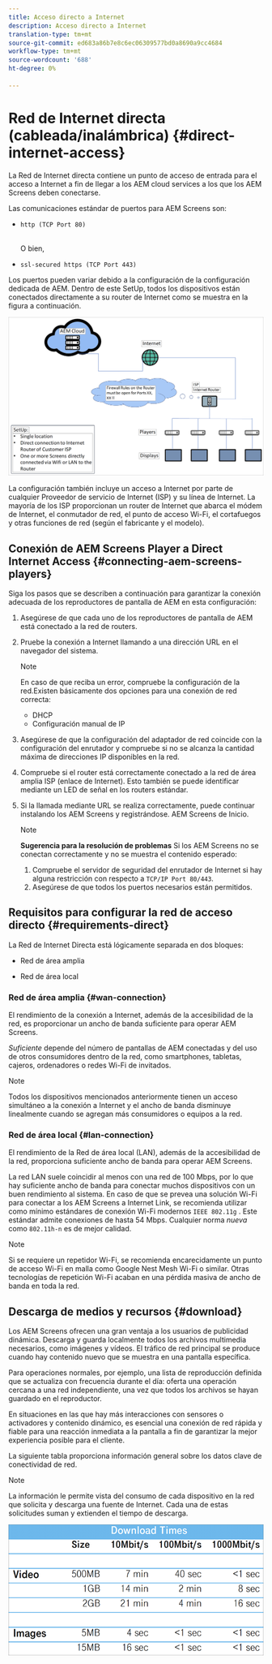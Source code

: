 ```yaml
---
title: Acceso directo a Internet
description: Acceso directo a Internet
translation-type: tm+mt
source-git-commit: ed683a86b7e8c6ec06309577bd0a8690a9cc4684
workflow-type: tm+mt
source-wordcount: '688'
ht-degree: 0%

---
```



# Red de Internet directa (cableada/inalámbrica) {#direct-internet-access}

La Red de Internet directa contiene un punto de acceso de entrada para el acceso a Internet a fin de llegar a los AEM cloud services a los que los AEM Screens deben conectarse.

Las comunicaciones estándar de puertos para AEM Screens son:
* `http (TCP Port 80)`

   <br>O bien,</br>

* `ssl-secured https (TCP Port 443)`

Los puertos pueden variar debido a la configuración de la configuración dedicada de AEM. Dentro de este SetUp, todos los dispositivos están conectados directamente a su router de Internet como se muestra en la figura a continuación.

![](/help/assets/direct-access-2.png)

La configuración también incluye un acceso a Internet por parte de cualquier Proveedor de servicio de Internet (ISP) y su línea de Internet. La mayoría de los ISP proporcionan un router de Internet que abarca el módem de Internet, el conmutador de red, el punto de acceso Wi-Fi, el cortafuegos y otras funciones de red (según el fabricante y el modelo).

## Conexión de AEM Screens Player a Direct Internet Access {#connecting-aem-screens-players}

Siga los pasos que se describen a continuación para garantizar la conexión adecuada de los reproductores de pantalla de AEM en esta configuración:

1. Asegúrese de que cada uno de los reproductores de pantalla de AEM está conectado a la red de routers.
1. Pruebe la conexión a Internet llamando a una dirección URL en el navegador del sistema.

   >[!NOTE]
   >En caso de que reciba un error, compruebe la configuración de la red.Existen básicamente dos opciones para una conexión de red correcta:
   >* DHCP
   >* Configuración manual de IP


1. Asegúrese de que la configuración del adaptador de red coincide con la configuración del enrutador y compruebe si no se alcanza la cantidad máxima de direcciones IP disponibles en la red.

1. Compruebe si el router está correctamente conectado a la red de área amplia ISP (enlace de Internet). Esto también se puede identificar mediante un LED de señal en los routers estándar.
1. Si la llamada mediante URL se realiza correctamente, puede continuar instalando los AEM Screens y registrándose. AEM Screens de Inicio.

   >[!NOTE]
   >**Sugerencia para la resolución de problemas**
   >Si los AEM Screens no se conectan correctamente y no se muestra el contenido esperado:
   >
   >1. Compruebe el servidor de seguridad del enrutador de Internet si hay alguna restricción con respecto a `TCP/IP Port 80/443`.
   >1. Asegúrese de que todos los puertos necesarios están permitidos.


## Requisitos para configurar la red de acceso directo {#requirements-direct}

La Red de Internet Directa está lógicamente separada en dos bloques:

* Red de área amplia

* Red de área local

### Red de área amplia {#wan-connection}

El rendimiento de la conexión a Internet, además de la accesibilidad de la red, es proporcionar un ancho de banda suficiente para operar AEM Screens.

*Suficiente* depende del número de pantallas de AEM conectadas y del uso de otros consumidores dentro de la red, como smartphones, tabletas, cajeros, ordenadores o redes Wi-Fi de invitados.

>[!NOTE]
>Todos los dispositivos mencionados anteriormente tienen un acceso simultáneo a la conexión a Internet y el ancho de banda disminuye linealmente cuando se agregan más consumidores o equipos a la red.

### Red de área local {#lan-connection}

El rendimiento de la Red de área local (LAN), además de la accesibilidad de la red, proporciona suficiente ancho de banda para operar AEM Screens.

La red LAN suele coincidir al menos con una red de 100 Mbps, por lo que hay suficiente ancho de banda para conectar muchos dispositivos con un buen rendimiento al sistema.
En caso de que se prevea una solución Wi-Fi para conectar a los AEM Screens a Internet Link, se recomienda utilizar como mínimo estándares de conexión Wi-Fi modernos `IEEE 802.11g` . Este estándar admite conexiones de hasta 54 Mbps. Cualquier norma *nueva* como `802.11h-n` es de mejor calidad.

>[!NOTE]
>Si se requiere un repetidor Wi-Fi, se recomienda encarecidamente un punto de acceso Wi-Fi en malla como Google Nest Mesh Wi-Fi o similar. Otras tecnologías de repetición Wi-Fi acaban en una pérdida masiva de ancho de banda en toda la red.

## Descarga de medios y recursos {#download}

Los AEM Screens ofrecen una gran ventaja a los usuarios de publicidad dinámica. Descarga y guarda localmente todos los archivos multimedia necesarios, como imágenes y vídeos. El tráfico de red principal se produce cuando hay contenido nuevo que se muestra en una pantalla específica.

Para operaciones normales, por ejemplo, una lista de reproducción definida que se actualiza con frecuencia durante el día: oferta una operación cercana a una red independiente, una vez que todos los archivos se hayan guardado en el reproductor.

En situaciones en las que hay más interacciones con sensores o activadores y contenido dinámico, es esencial una conexión de red rápida y fiable para una reacción inmediata a la pantalla a fin de garantizar la mejor experiencia posible para el cliente.

La siguiente tabla proporciona información general sobre los datos clave de conectividad de red.

>[!NOTE]
>La información le permite vista del consumo de cada dispositivo en la red que solicita y descarga una fuente de Internet. Cada una de estas solicitudes suman y extienden el tiempo de descarga.

![](/help/assets/download-times-direct.png)

